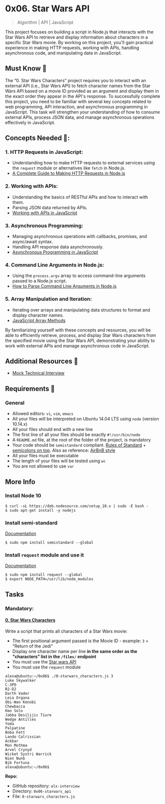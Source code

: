 0x06. Star Wars API
===================

> Algorithm | API | JavaScript

This project focuses on building a script in Node.js that interacts with the Star Wars API to retrieve and display information about characters in a specific Star Wars movie. By working on this project, you'll gain practical experience in making HTTP requests, working with APIs, handling asynchronous code, and manipulating data in JavaScript.

Must Know 🤔️
------------
The “0. Star Wars Characters” project requires you to interact with an external API (i.e., Star Wars API) to fetch character names from the Star Wars API based on a movie ID provided as an argument and display them in the exact order they appear in the API's response. To successfully complete this project, you need to be familiar with several key concepts related to web programming, API interaction, and asynchronous programming in JavaScript. This task will strengthen your understanding of how to consume external APIs, process JSON data, and manage asynchronous operations effectively in JavaScript.

Concepts Needed 📌:
--------------------

### 1. HTTP Requests in JavaScript:

  - Understanding how to make HTTP requests to external services using the `request` module or alternatives like `fetch` in Node.js.
  - [A Complete Guide to Making HTTP Requests in Node.js](https://www.memberstack.com/blog/node-http-request)

### 2. Working with APIs:

  - Understanding the basics of RESTful APIs and how to interact with them.
  - Parsing JSON data returned by APIs.
  - [Working with APIs in JavaScript](https://developer.mozilla.org/en-US/docs/Learn/JavaScript/Client-side_web_APIs/Introduction)

### 3. Asynchronous Programming:

  - Managing asynchronous operations with callbacks, promises, and async/await syntax.
  - Handling API response data asynchronously.
  - [Asynchronous Programming in JavaScript](https://developer.mozilla.org/en-US/docs/Learn/JavaScript/Asynchronous)

### 4. Command Line Arguments in Node.js:

  - Using the `process.argv` array to access command-line arguments passed to a Node.js script.
  - [How to Parse Command Line Arguments in Node.js](https://tecadmin.net/how-to-parse-command-line-arguments-in-nodejs/)

### 5. Array Manipulation and Iteration:

  - Iterating over arrays and manipulating data structures to format and display character names.
  - [JavaScript Array Methods](https://developer.mozilla.org/en-US/docs/Web/JavaScript/Reference/Global_Objects/Array)

By familiarizing yourself with these concepts and resources, you will be able to efficiently retrieve, process, and display Star Wars characters from the specified movie using the Star Wars API, demonstrating your ability to work with external APIs and manage asynchronous code in JavaScript.

Additional Resources 🔖️
------------------------

- [Mock Technical Interview](https://www.youtube.com/watch?feature=shared&v=V8DGdPkBBxg)

Requirements 📑️
----------------
### General

-   Allowed editors: `vi`, `vim`, `emacs`
-   All your files will be interpreted on Ubuntu 14.04 LTS using `node` (version 10.14.x)
-   All your files should end with a new line
-   The first line of all your files should be exactly `#!/usr/bin/node`
-   A `README.md` file, at the root of the folder of the project, is mandatory
-   Your code should be `semistandard` compliant. [Rules of Standard](https://standardjs.com/rules.html) + [semicolons on top](https://github.com/standard/semistandard). Also as reference: [AirBnB style](https://github.com/airbnb/javascript)
-   All your files must be executable
-   The length of your files will be tested using `wc`
-   You are not allowed to use `var`

More Info
---------

### Install Node 10

```
$ curl -sL https://deb.nodesource.com/setup_10.x | sudo -E bash -
$ sudo apt-get install -y nodejs

```

### Install semi-standard

[Documentation](https://github.com/standard/semistandard)

```
$ sudo npm install semistandard --global

```

### Install `request` module and use it

[Documentation](https://github.com/request/request)

```
$ sudo npm install request --global
$ export NODE_PATH=/usr/lib/node_modules

```

Tasks
-----

### Mandatory:

#### [0. Star Wars Characters](0-starwars_characters.js)

Write a script that prints all characters of a Star Wars movie:

-   The first positional argument passed is the Movie ID - example: `3` = "Return of the Jedi"
-   Display one character name per line **in the same order as the "characters" list in the `/films/` endpoint**
-   You must use the [Star wars API](https://swapi-api.alx-tools.com/)
-   You must use the `request` module

```
alexa@ubuntu:~/0x06$ ./0-starwars_characters.js 3
Luke Skywalker
C-3PO
R2-D2
Darth Vader
Leia Organa
Obi-Wan Kenobi
Chewbacca
Han Solo
Jabba Desilijic Tiure
Wedge Antilles
Yoda
Palpatine
Boba Fett
Lando Calrissian
Ackbar
Mon Mothma
Arvel Crynyd
Wicket Systri Warrick
Nien Nunb
Bib Fortuna
alexa@ubuntu:~/0x06$

```

**Repo:**

-   GitHub repository: `alx-interview`
-   Directory: `0x06-starwars_api`
-   File: `0-starwars_characters.js`